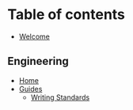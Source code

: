 # Table of contents

* [Welcome](README.md)

## Engineering

* [Home](engineering/home.md)
* [Guides](engineering/guides/README.md)
  * [Writing Standards](engineering/guides/writing-standards.md)

